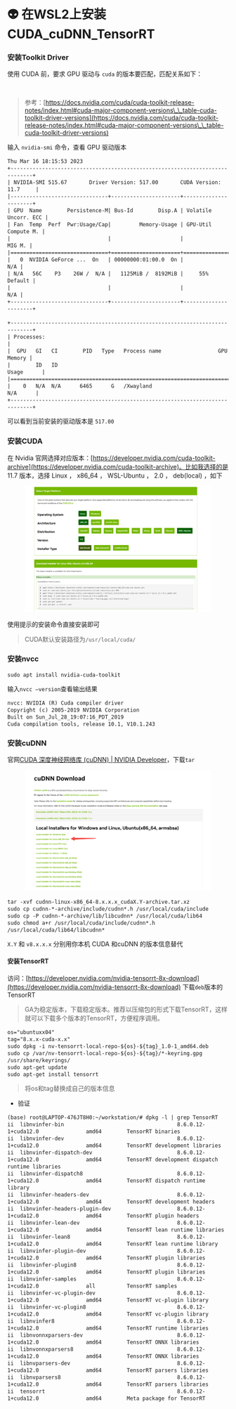 # 👽 在WSL2上安装CUDA\_cuDNN\_TensorRT

### 安装Toolkit Driver

使用 CUDA 前，要求 GPU 驱动与 `cuda` 的版本要匹配，匹配关系如下：

<figure><img src="https://image.aayu.today/uploads/2023/03/01/202303012238954.png" alt="" width="563"><figcaption></figcaption></figure>

> 参考：[https://docs.nvidia.com/cuda/cuda-toolkit-release-notes/index.html#cuda-major-component-versions\_\_table-cuda-toolkit-driver-versions](https://docs.nvidia.com/cuda/cuda-toolkit-release-notes/index.html#cuda-major-component-versions\_\_table-cuda-toolkit-driver-versions)

输入 `nvidia-smi` 命令，查看 GPU 驱动版本

```shell
Thu Mar 16 18:15:53 2023
+-----------------------------------------------------------------------------+
| NVIDIA-SMI 515.67       Driver Version: 517.00       CUDA Version: 11.7     |
|-------------------------------+----------------------+----------------------+
| GPU  Name        Persistence-M| Bus-Id        Disp.A | Volatile Uncorr. ECC |
| Fan  Temp  Perf  Pwr:Usage/Cap|         Memory-Usage | GPU-Util  Compute M. |
|                               |                      |               MIG M. |
|===============================+======================+======================|
|   0  NVIDIA GeForce ...  On   | 00000000:01:00.0  On |                  N/A |
| N/A   56C    P3    26W /  N/A |   1125MiB /  8192MiB |     55%      Default |
|                               |                      |                  N/A |
+-------------------------------+----------------------+----------------------+

+-----------------------------------------------------------------------------+
| Processes:                                                                  |
|  GPU   GI   CI        PID   Type   Process name                  GPU Memory |
|        ID   ID                                                   Usage      |
|=============================================================================|
|    0   N/A  N/A      6465      G   /Xwayland                       N/A      |
+-----------------------------------------------------------------------------+
```

可以看到当前安装的驱动版本是 `517.00`

### 安装CUDA

在 Nvidia 官网选择对应版本：[https://developer.nvidia.com/cuda-toolkit-archive](https://developer.nvidia.com/cuda-toolkit-archive)。比如我选择的是 11.7 版本，选择 Linux ， x86\_64 ， WSL-Ubuntu ， 2.0 ， deb(local) ，如下

<figure><img src="../../.gitbook/assets/图片 (5) (1).png" alt=""><figcaption></figcaption></figure>

使用提示的安装命令直接安装即可

> CUDA默认安装路径为`/usr/local/cuda/`

### 安装nvcc

```shell
sudo apt install nvidia-cuda-toolkit
```

输入`nvcc –version`查看输出结果

```shell
nvcc: NVIDIA (R) Cuda compiler driver
Copyright (c) 2005-2019 NVIDIA Corporation
Built on Sun_Jul_28_19:07:16_PDT_2019
Cuda compilation tools, release 10.1, V10.1.243
```

### 安装cuDNN

官网[CUDA 深度神经网络库 (cuDNN) | NVIDIA Developer](https://developer.nvidia.com/zh-cn/cudnn)，下载`tar`

<figure><img src="../../.gitbook/assets/图片 (1) (1) (1).png" alt="" width="563"><figcaption></figcaption></figure>

```shell
tar -xvf cudnn-linux-x86_64-8.x.x.x_cudaX.Y-archive.tar.xz
sudo cp cudnn-*-archive/include/cudnn*.h /usr/local/cuda/include 
sudo cp -P cudnn-*-archive/lib/libcudnn* /usr/local/cuda/lib64 
sudo chmod a+r /usr/local/cuda/include/cudnn*.h /usr/local/cuda/lib64/libcudnn*
```

`X.Y` 和 `v8.x.x.x` 分别用你本机 CUDA 和cuDNN 的版本信息替代

#### 安装TensorRT

访问：[https://developer.nvidia.com/nvidia-tensorrt-8x-download](https://developer.nvidia.com/nvidia-tensorrt-8x-download) 下载`deb`版本的 TensorRT

> GA为稳定版本，下载稳定版本。推荐以压缩包的形式下载TensorRT，这样就可以下载多个版本的TensorRT，方便程序调用。

```shell
os="ubuntuxx04"
tag="8.x.x-cuda-x.x"
sudo dpkg -i nv-tensorrt-local-repo-${os}-${tag}_1.0-1_amd64.deb
sudo cp /var/nv-tensorrt-local-repo-${os}-${tag}/*-keyring.gpg /usr/share/keyrings/
sudo apt-get update
sudo apt-get install tensorrt
```

> 将os和tag替换成自己的版本信息

* 验证

```shell
(base) root@LAPTOP-476JT8H0:~/workstation/# dpkg -l | grep TensorRT
ii  libnvinfer-bin                                    8.6.0.12-1+cuda12.0               amd64        TensorRT binaries
ii  libnvinfer-dev                                    8.6.0.12-1+cuda12.0               amd64        TensorRT development libraries
ii  libnvinfer-dispatch-dev                           8.6.0.12-1+cuda12.0               amd64        TensorRT development dispatch runtime libraries
ii  libnvinfer-dispatch8                              8.6.0.12-1+cuda12.0               amd64        TensorRT dispatch runtime library
ii  libnvinfer-headers-dev                            8.6.0.12-1+cuda12.0               amd64        TensorRT development headers
ii  libnvinfer-headers-plugin-dev                     8.6.0.12-1+cuda12.0               amd64        TensorRT plugin headers
ii  libnvinfer-lean-dev                               8.6.0.12-1+cuda12.0               amd64        TensorRT lean runtime libraries
ii  libnvinfer-lean8                                  8.6.0.12-1+cuda12.0               amd64        TensorRT lean runtime library
ii  libnvinfer-plugin-dev                             8.6.0.12-1+cuda12.0               amd64        TensorRT plugin libraries
ii  libnvinfer-plugin8                                8.6.0.12-1+cuda12.0               amd64        TensorRT plugin libraries
ii  libnvinfer-samples                                8.6.0.12-1+cuda12.0               all          TensorRT samples
ii  libnvinfer-vc-plugin-dev                          8.6.0.12-1+cuda12.0               amd64        TensorRT vc-plugin library
ii  libnvinfer-vc-plugin8                             8.6.0.12-1+cuda12.0               amd64        TensorRT vc-plugin library
ii  libnvinfer8                                       8.6.0.12-1+cuda12.0               amd64        TensorRT runtime libraries
ii  libnvonnxparsers-dev                              8.6.0.12-1+cuda12.0               amd64        TensorRT ONNX libraries
ii  libnvonnxparsers8                                 8.6.0.12-1+cuda12.0               amd64        TensorRT ONNX libraries
ii  libnvparsers-dev                                  8.6.0.12-1+cuda12.0               amd64        TensorRT parsers libraries
ii  libnvparsers8                                     8.6.0.12-1+cuda12.0               amd64        TensorRT parsers libraries
ii  tensorrt                                          8.6.0.12-1+cuda12.0               amd64        Meta package for TensorRT
```
